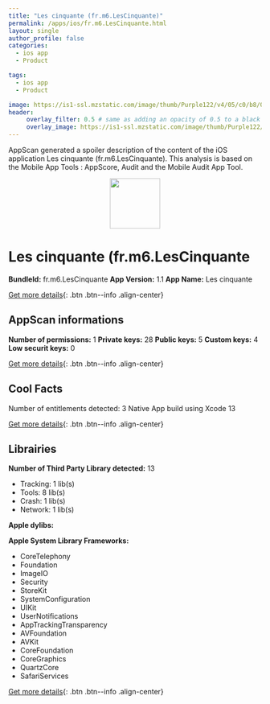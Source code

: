 ```yaml
---
title: "Les cinquante (fr.m6.LesCinquante)"
permalink: /apps/ios/fr.m6.LesCinquante.html
layout: single
author_profile: false
categories: 
  - ios app 
  - Product 

tags: 
  - ios app 
  - Product 

image: https://is1-ssl.mzstatic.com/image/thumb/Purple122/v4/05/c0/b8/05c0b8d7-fa5f-9cf4-def1-10bfec5c6476/AppIcon-1x_U007emarketing-0-5-0-P3-85-220.png/512x512bb.jpg
header: 
     overlay_filter: 0.5 # same as adding an opacity of 0.5 to a black background
     overlay_image: https://is1-ssl.mzstatic.com/image/thumb/Purple122/v4/05/c0/b8/05c0b8d7-fa5f-9cf4-def1-10bfec5c6476/AppIcon-1x_U007emarketing-0-5-0-P3-85-220.png/512x512bb.jpg
---
```

AppScan generated a spoiler description of the content of the iOS application Les cinquante (fr.m6.LesCinquante). This analysis is based on the Mobile App Tools : AppScore, Audit and the Mobile Audit App Tool.

  
  
<div style="text-align: center;"><img src="https://is1-ssl.mzstatic.com/image/thumb/Purple122/v4/05/c0/b8/05c0b8d7-fa5f-9cf4-def1-10bfec5c6476/AppIcon-1x_U007emarketing-0-5-0-P3-85-220.png/512x512bb.jpg" width="100" height="100"></div>  
  
# Les cinquante (fr.m6.LesCinquante

**BundleId:** fr.m6.LesCinquante
**App Version:** 1.1
**App Name:** Les cinquante


[Get more details](/pricing.html){: .btn .btn--info .align-center}  
  
## AppScan informations 

**Number of permissions:** 1
**Private keys:** 28
**Public keys:** 5
**Custom keys:** 4
**Low securit keys:** 0
  
[Get more details](/pricing.html){: .btn .btn--info .align-center}

## Cool Facts

Number of entitlements detected: 3
Native App
build using Xcode 13
  
[Get more details](/pricing.html){: .btn .btn--info .align-center}

## Librairies 
**Number of Third Party Library detected:** 13
- Tracking: 1 lib(s)
- Tools: 8 lib(s)
- Crash: 1 lib(s)
- Network: 1 lib(s)

**Apple dylibs:**


**Apple System Library Frameworks:**
- CoreTelephony
- Foundation
- ImageIO
- Security
- StoreKit
- SystemConfiguration
- UIKit
- UserNotifications
- AppTrackingTransparency
- AVFoundation
- AVKit
- CoreFoundation
- CoreGraphics
- QuartzCore
- SafariServices


  
[Get more details](/pricing.html){: .btn .btn--info .align-center}

